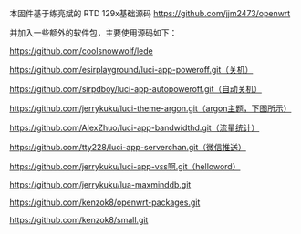 本固件基于练亮斌的 RTD 129x基础源码  https://github.com/jjm2473/openwrt

并加入一些额外的软件包，主要使用源码如下：


https://github.com/coolsnowwolf/lede

https://github.com/esirplayground/luci-app-poweroff.git（关机）

https://github.com/sirpdboy/luci-app-autopoweroff.git（自动关机）

https://github.com/jerrykuku/luci-theme-argon.git（argon主题，下图所示）

https://github.com/AlexZhuo/luci-app-bandwidthd.git（流量统计）

https://github.com/tty228/luci-app-serverchan.git（微信推送）

https://github.com/jerrykuku/luci-app-vss啊.git（helloword）

https://github.com/jerrykuku/lua-maxminddb.git

https://github.com/kenzok8/openwrt-packages.git

https://github.com/kenzok8/small.git
